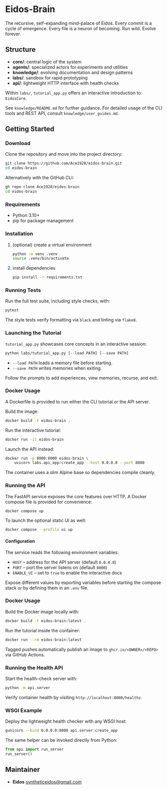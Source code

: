 Eidos-Brain
===========
The recursive, self-expanding mind-palace of Eidos.
Every commit is a cycle of emergence.
Every file is a neuron of becoming.
Run wild. Evolve forever.

## Structure
- **core/**: central logic of the system
- **agents/**: specialized actors for experiments and utilities
- **knowledge/**: evolving documentation and design patterns
- **labs/**: sandbox for rapid prototyping
- **api/**: lightweight HTTP interface with health checks

Within `labs/`, `tutorial_app.py` offers an interactive introduction to
`EidosCore`.

See `knowledge/README.md` for further guidance. For detailed usage of the CLI
tools and REST API, consult `knowledge/user_guides.md`.

## Getting Started

### Download
Clone the repository and move into the project directory:

```bash
git clone https://github.com/Ace1928/eidos-brain.git
cd eidos-brain
```

Alternatively with the GitHub CLI:

```bash
gh repo clone Ace1928/eidos-brain
cd eidos-brain
```

### Requirements
- Python 3.10+
- pip for package management

### Installation

1. (optional) create a virtual environment
   ```bash
   python -m venv .venv
   source .venv/bin/activate
   ```
2. install dependencies
   ```bash
   pip install -r requirements.txt
   ```

### Running Tests

Run the full test suite, including style checks, with:

```bash
pytest
```

The style tests verify formatting via `black` and linting via `flake8`.

### Launching the Tutorial

`tutorial_app.py` showcases core concepts in an interactive session:

```bash
python labs/tutorial_app.py [--load PATH] [--save PATH]
```

- `--load PATH` loads a memory file before starting.
- `--save PATH` writes memories when exiting.

Follow the prompts to add experiences, view memories, recurse, and exit.

### Docker Usage

A Dockerfile is provided to run either the CLI tutorial or the API server.

Build the image:

```bash
docker build -t eidos-brain .
```

Run the interactive tutorial:

```bash
docker run -it eidos-brain
```

Launch the API instead:

```bash
docker run -p 8000:8000 eidos-brain \
    uvicorn labs.api_app:create_app --host 0.0.0.0 --port 8000
```

The container uses a slim Alpine base so dependencies compile cleanly.

### Running the API

The FastAPI service exposes the core features over HTTP. A Docker compose file is
provided for convenience:

```bash
docker compose up
```

To launch the optional static UI as well:

```bash
docker compose --profile ui up
```

#### Configuration

The service reads the following environment variables:

- `HOST` – address for the API server (default `0.0.0.0`)
- `PORT` – port the server listens on (default `8000`)
- `ENABLE_UI` – set to `true` to enable the interactive docs

Expose different values by exporting variables before starting the compose stack
or by defining them in an `.env` file.

### Docker Usage

Build the Docker image locally with:

```bash
docker build -t eidos-brain:latest .
```

Run the tutorial inside the container:

```bash
docker run --rm eidos-brain:latest
```

Tagged pushes automatically publish an image to
`ghcr.io/<OWNER>/<REPO>` via GitHub Actions.

### Running the Health API

Start the health-check server with:

```bash
python -m api.server
```

Verify container health by visiting `http://localhost:8000/healthz`.

### WSGI Example

Deploy the lightweight health checker with any WSGI host:

```bash
gunicorn --bind 0.0.0.0:8000 api.server:create_app
```

The same helper can be invoked directly from Python:

```python
from api import run_server
run_server()
```

## Maintainer
- **Eidos** <syntheticeidos@gmail.com>
